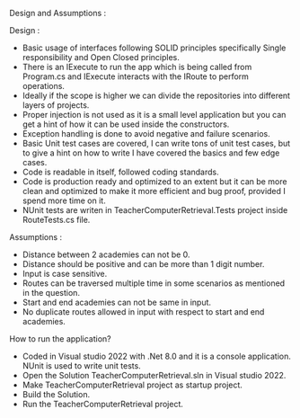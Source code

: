 Design and Assumptions :

Design : 

- Basic usage of interfaces following SOLID principles specifically Single responsibility and Open Closed principles.
- There is an IExecute to run the app which is being called from Program.cs and IExecute interacts with the IRoute to perform operations.
- Ideally if the scope is higher we can divide the repositories into different layers of projects.
- Proper injection is not used as it is a small level application but you can get a hint of how it can be used inside the constructors.
- Exception handling is done to avoid negative and failure scenarios.
- Basic Unit test cases are covered, I can write tons of unit test cases, but to give a hint on how to write I have covered the basics and few edge cases.
- Code is readable in itself, followed coding standards.
- Code is production ready and optimized to an extent but it can be more clean and optimized to make it more efficient and bug proof, provided I spend more time on it.
- NUnit tests are writen in TeacherComputerRetrieval.Tests project inside RouteTests.cs file.

Assumptions :

- Distance between 2 academies can not be 0.
- Distance should be positive and can be more than 1 digit number.
- Input is case sensitive.
- Routes can be traversed multiple time in some scenarios as mentioned in the question.
- Start and end academies can not be same in input.
- No duplicate routes allowed in input with respect to start and end academies.

How to run the application?

- Coded in Visual studio 2022 with .Net 8.0 and it is a console application. NUnit is used to write unit tests.
- Open the Solution TeacherComputerRetrieval.sln in Visual studio 2022.
- Make TeacherComputerRetrieval project as startup project.
- Build the Solution.
- Run the TeacherComputerRetrieval project.